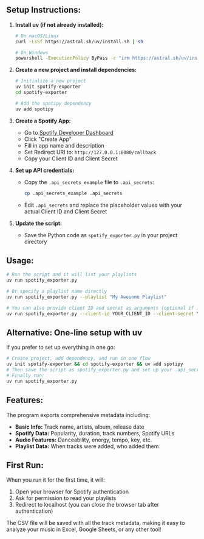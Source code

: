 ## Setup Instructions:

1. **Install uv (if not already installed):**
   ```bash
   # On macOS/Linux
   curl -LsSf https://astral.sh/uv/install.sh | sh
   
   # On Windows
   powershell -ExecutionPolicy ByPass -c "irm https://astral.sh/uv/install.ps1 | iex"
   ```

2. **Create a new project and install dependencies:**
   ```bash
   # Initialize a new project
   uv init spotify-exporter
   cd spotify-exporter
   
   # Add the spotipy dependency
   uv add spotipy
   ```

3. **Create a Spotify App:**
   - Go to [Spotify Developer Dashboard](https://developer.spotify.com/dashboard/)
   - Click "Create App"
   - Fill in app name and description
   - Set Redirect URI to: `http://127.0.0.1:8080/callback`
   - Copy your Client ID and Client Secret

4. **Set up API credentials:**
   - Copy the `.api_secrets_example` file to `.api_secrets`:
     ```bash
     cp .api_secrets_example .api_secrets
     ```
   - Edit `.api_secrets` and replace the placeholder values with your actual Client ID and Client Secret

5. **Update the script:**
   - Save the Python code as `spotify_exporter.py` in your project directory

## Usage:

```bash
# Run the script and it will list your playlists
uv run spotify_exporter.py

# Or specify a playlist name directly
uv run spotify_exporter.py --playlist "My Awesome Playlist"

# You can also provide client ID and secret as arguments (optional if in .api_secrets)
uv run spotify_exporter.py --client-id YOUR_CLIENT_ID --client-secret YOUR_CLIENT_SECRET
```

## Alternative: One-line setup with uv

If you prefer to set up everything in one go:

```bash
# Create project, add dependency, and run in one flow
uv init spotify-exporter && cd spotify-exporter && uv add spotipy
# Then save the script as spotify_exporter.py and set up your .api_secrets file
# Finally run:
uv run spotify_exporter.py
```

## Features:

The program exports comprehensive metadata including:
- **Basic Info:** Track name, artists, album, release date
- **Spotify Data:** Popularity, duration, track numbers, Spotify URLs
- **Audio Features:** Danceability, energy, tempo, key, etc.
- **Playlist Data:** When tracks were added, who added them

## First Run:

When you run it for the first time, it will:
1. Open your browser for Spotify authentication
2. Ask for permission to read your playlists
3. Redirect to localhost (you can close the browser tab after authentication)

The CSV file will be saved with all the track metadata, making it easy to analyze your music in Excel, Google Sheets, or any other tool!
